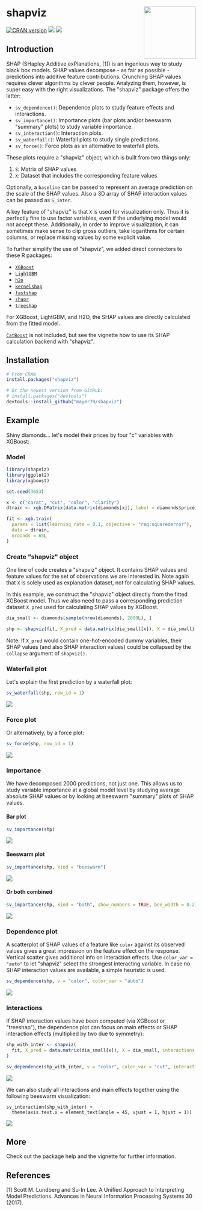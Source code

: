 # shapviz <a href='https://github.com/mayer79/shapviz'><img src='man/figures/logo.png' align="right" height="138.5" /></a>

[![CRAN version](http://www.r-pkg.org/badges/version/shapviz)](https://cran.r-project.org/package=shapviz) [![](https://cranlogs.r-pkg.org/badges/shapviz)](https://cran.r-project.org/package=shapviz) [![](https://cranlogs.r-pkg.org/badges/grand-total/shapviz?color=orange)](https://cran.r-project.org/package=shapviz)

## Introduction

SHAP (SHapley Additive exPlanations, [1]) is an ingenious way to study black box models. SHAP values decompose - as fair as possible - predictions into additive feature contributions. Crunching SHAP values requires clever algorithms by clever people. Analyzing them, however, is super easy with the right visualizations. The "shapviz" package offers the latter: 

- `sv_dependence()`: Dependence plots to study feature effects and interactions.
- `sv_importance()`: Importance plots (bar plots and/or beeswarm "summary" plots) to study variable importance.
- `sv_interaction()`: Interaction plots.
- `sv_waterfall()`: Waterfall plots to study single predictions.
- `sv_force()`: Force plots as an alternative to waterfall plots.

These plots require a "shapviz" object, which is built from two things only:

1. `S`: Matrix of SHAP values
2. `X`: Dataset that includes the corresponding feature values

Optionally, a `baseline` can be passed to represent an average prediction on the scale of the SHAP values. Also a 3D array of SHAP interaction values can be passed as `S_inter`.

A key feature of "shapviz" is that `X` is used for visualization only. Thus it is perfectly fine to use factor variables, even if the underlying model would not accept these.
Additionally, in order to improve visualization, it can sometimes make sense to clip gross outliers, take logarithms for certain columns, or replace missing values by some explicit value.

To further simplify the use of "shapviz", we added direct connectors to these R packages:

- [`XGBoost`](https://CRAN.R-project.org/package=xgboost)
- [`LightGBM`](https://CRAN.R-project.org/package=lightgbm)
- [`h2o`](https://CRAN.R-project.org/package=h2o)
- [`kernelshap`](https://CRAN.R-project.org/package=kernelshap)
- [`fastshap`](https://CRAN.R-project.org/package=fastshap)
- [`shapr`](https://CRAN.R-project.org/package=shapr)
- [`treeshap`](https://github.com/ModelOriented/treeshap)

For XGBoost, LightGBM, and H2O, the SHAP values are directly calculated from the fitted model.

[`CatBoost`](https://github.com/catboost) is not included, but see the vignette how to use its SHAP calculation backend with "shapviz".

## Installation

``` r
# From CRAN
install.packages("shapviz")

# Or the newest version from GitHub:
# install.packages("devtools")
devtools::install_github("mayer79/shapviz")
```

## Example

Shiny diamonds... let's model their prices by four "c" variables with XGBoost:

### Model

```r
library(shapviz)
library(ggplot2)
library(xgboost)

set.seed(3653)

x <- c("carat", "cut", "color", "clarity")
dtrain <- xgb.DMatrix(data.matrix(diamonds[x]), label = diamonds$price)

fit <- xgb.train(
  params = list(learning_rate = 0.1, objective = "reg:squarederror"), 
  data = dtrain,
  nrounds = 65L
)
```

### Create "shapviz" object

One line of code creates a "shapviz" object. It contains SHAP values and feature values for the set of observations we are interested in. Note again that `X` is solely used as explanation dataset, not for calculating SHAP values. 

In this example, we construct the "shapviz" object directly from the fitted XGBoost model. Thus we also need to pass a corresponding prediction dataset `X_pred` used for calculating SHAP values by XGBoost.

``` r
dia_small <- diamonds[sample(nrow(diamonds), 2000L), ]

shp <- shapviz(fit, X_pred = data.matrix(dia_small[x]), X = dia_small)
```

Note: If `X_pred` would contain one-hot-encoded dummy variables, their SHAP values (and also SHAP interaction values) could be collapsed by the `collapse` argument of `shapviz()`.

### Waterfall plot

Let's explain the first prediction by a waterfall plot:

``` r
sv_waterfall(shp, row_id = 1)
```

![](man/figures/README-waterfall.svg)

### Force plot

Or alternatively, by a force plot:

``` r
sv_force(shp, row_id = 1)
```

![](man/figures/README-force.svg)

### Importance

We have decomposed 2000 predictions, not just one. This allows us to study variable importance at a global model level by studying average absolute SHAP values or by looking at beeswarm "summary" plots of SHAP values.

#### Bar plot

``` r
sv_importance(shp)
```

![](man/figures/README-imp1.svg)

#### Beeswarm plot

``` r
sv_importance(shp, kind = "beeswarm")
```

![](man/figures/README-imp2.png)

#### Or both combined

``` r
sv_importance(shp, kind = "both", show_numbers = TRUE, bee_width = 0.2)
```
![](man/figures/README-imp3.png)

### Dependence plot

A scatterplot of SHAP values of a feature like `color` against its observed values gives a great impression on the feature effect on the response. Vertical scatter gives additional info on interaction effects. Use `color_var = "auto"` to let "shapviz" select the strongest interacting variable. In case no SHAP interaction values are available, a simple heuristic is used.

``` r
sv_dependence(shp, v = "color", color_var = "auto")
```

![](man/figures/README-dep.png)

### Interactions

If SHAP interaction values have been computed (via XGBoost or "treeshap"), the dependence plot can focus on main effects or SHAP interaction effects (multiplied by two due to symmetry):

``` r
shp_with_inter <- shapviz(
  fit, X_pred = data.matrix(dia_small[x]), X = dia_small, interactions = TRUE
)

sv_dependence(shp_with_inter, v = "color", color_var = "cut", interactions = TRUE)
```

![](man/figures/README-dep2.png)

We can also study all interactions and main effects together using the following beeswarm visualization:

```{r}
sv_interaction(shp_with_inter) +
  theme(axis.text.x = element_text(angle = 45, vjust = 1, hjust = 1))
```

![](man/figures/README-interactions.png)


## More

Check out the package help and the vignette for further information.

## References

[1] Scott M. Lundberg and Su-In Lee. A Unified Approach to Interpreting Model Predictions. Advances in Neural Information Processing Systems 30 (2017).
